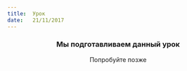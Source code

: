 ```yaml
---
title:  Урок
date:   21/11/2017
---
```


### <center>Мы подготавливаем данный урок</center>
<center>Попробуйте позже</center>